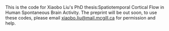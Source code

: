 This is the code for Xiaobo Liu's PhD thesis:Spatiotemporal Cortical Flow in Human Spontaneous Brain Activity.
The preprint will be out soon, to use these codes, please email xiaobo.liu@mail.mcgill.ca for permission and help.


